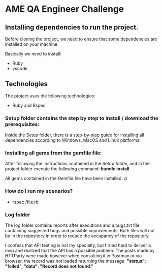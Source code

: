 # AME QA Engineer Challenge

## Installing dependencies to run the project.

Before cloning the project, we need to ensure that some dependencies are installed on your machine.

Basically we need to install:

* Ruby
* vscode

## Technologies
The project uses the following technologies:

* Ruby and Rspec

### Setup folder contains the step by step to install / download the prerequisites:

Inside the Setup folder, there is a step-by-step guide for installing all dependencies according to Windows, MacOS and Linux platforms.

### Installing all gems from the gemfile file:

After following the instructions contained in the Setup folder, and in the project folder execute the following command:
  <b>bundle install</b>

All gems contained in the Gemfile file have been installed. <b>:)</b>

### How do I run my scenarios?
* rspec /file.rb

### Log folder

The log folder contains reports after executions and a bugs.txt file containing suggested bugs and possible improvements. Both files will not be in the repository in order to reduce the occupancy of the repository. <br>

I confess that API testing is not my specialty, but I tried hard to deliver a mvp and realized that the API has a possible problem. The posts made by HTTParty were made however when consulting it in Postman or via browser, the record was not loaded returning the message: <b>"status": "failed", "data": "Record does not found."</b>
